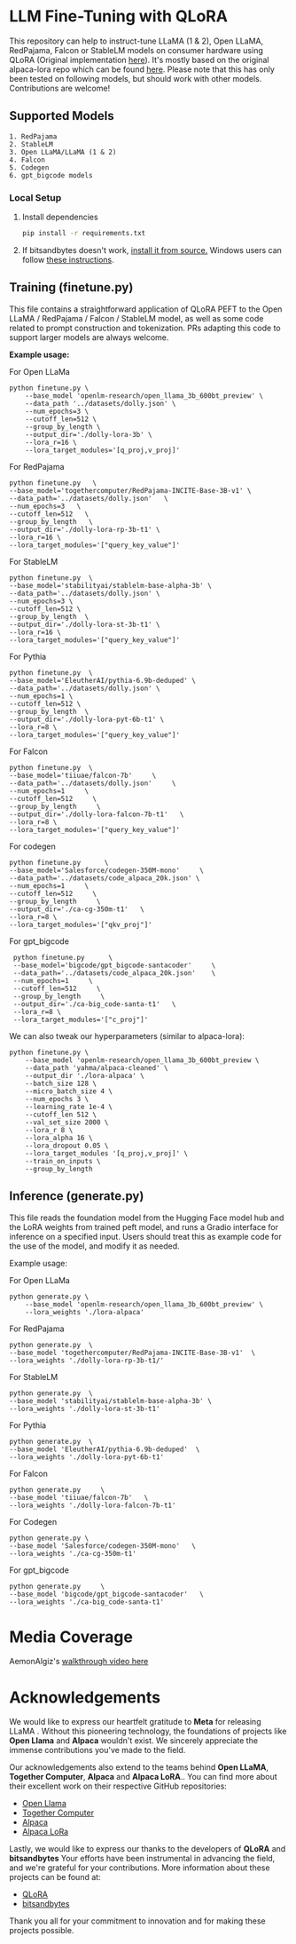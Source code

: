 # LLM Fine-Tuning with QLoRA

This repository can help to instruct-tune LLaMA (1 & 2), Open LLaMA, RedPajama, Falcon or StableLM models on consumer hardware using QLoRA (Original implementation [here](https://github.com/artidoro/qlora)). It's mostly based on the original alpaca-lora repo which can be found [here](https://github.com/tloen/alpaca-lora). Please note that this has only been tested on following models, but should work with other models. Contributions are welcome!

## Supported Models
    1. RedPajama
    2. StableLM
    3. Open LLaMA/LLaMA (1 & 2)
    4. Falcon
    5. Codegen
    6. gpt_bigcode models 

### Local Setup

1. Install dependencies

   ```bash
   pip install -r requirements.txt
   ```

1. If bitsandbytes doesn't work, [install it from source.](https://github.com/TimDettmers/bitsandbytes/blob/main/compile_from_source.md) Windows users can follow [these instructions](https://github.com/tloen/alpaca-lora/issues/17).

## Training (finetune.py)

This file contains a straightforward application of QLoRA PEFT to the Open LLaMA / RedPajama / Falcon / StableLM model, as well as some code related to prompt construction and tokenization. PRs adapting this code to support larger models are always welcome.

**Example usage:**

For Open LLaMa

    python finetune.py \
        --base_model 'openlm-research/open_llama_3b_600bt_preview' \
        --data_path '../datasets/dolly.json' \
        --num_epochs=3 \
        --cutoff_len=512 \
        --group_by_length \
        --output_dir='./dolly-lora-3b' \
        --lora_r=16 \
        --lora_target_modules='[q_proj,v_proj]'

For RedPajama

    python finetune.py   \
    --base_model='togethercomputer/RedPajama-INCITE-Base-3B-v1' \
    --data_path='../datasets/dolly.json'   \
    --num_epochs=3   \
    --cutoff_len=512   \
    --group_by_length   \
    --output_dir='./dolly-lora-rp-3b-t1' \
    --lora_r=16 \
    --lora_target_modules='["query_key_value"]' 
    
For StableLM

    python finetune.py  \
    --base_model='stabilityai/stablelm-base-alpha-3b' \
    --data_path='../datasets/dolly.json' \
    --num_epochs=3 \
    --cutoff_len=512 \
    --group_by_length  \
    --output_dir='./dolly-lora-st-3b-t1' \
    --lora_r=16 \
    --lora_target_modules='["query_key_value"]'
    
For Pythia

    python finetune.py  \
    --base_model='EleutherAI/pythia-6.9b-deduped' \
    --data_path='../datasets/dolly.json' \
    --num_epochs=1 \
    --cutoff_len=512 \
    --group_by_length  \
    --output_dir='./dolly-lora-pyt-6b-t1' \
    --lora_r=8 \
    --lora_target_modules='["query_key_value"]'

For Falcon

    python finetune.py  \
    --base_model='tiiuae/falcon-7b'     \
    --data_path='../datasets/dolly.json'     \
    --num_epochs=1     \
    --cutoff_len=512     \
    --group_by_length     \
    --output_dir='./dolly-lora-falcon-7b-t1'   \
    --lora_r=8 \
    --lora_target_modules='["query_key_value"]'

For codegen 

    python finetune.py      \
    --base_model='Salesforce/codegen-350M-mono'     \
    --data_path='../datasets/code_alpaca_20k.json' \
    --num_epochs=1     \
    --cutoff_len=512     \
    --group_by_length     \
    --output_dir='./ca-cg-350m-t1'   \
    --lora_r=8 \
    --lora_target_modules='["qkv_proj"]'

For gpt_bigcode

     python finetune.py      \
     --base_model='bigcode/gpt_bigcode-santacoder'     \
     --data_path='../datasets/code_alpaca_20k.json'    \
     --num_epochs=1     \
     --cutoff_len=512     \
     --group_by_length     \
     --output_dir='./ca-big_code-santa-t1'   \
     --lora_r=8 \
     --lora_target_modules='["c_proj"]'

We can also tweak our hyperparameters (similar to alpaca-lora):

    python finetune.py \
        --base_model 'openlm-research/open_llama_3b_600bt_preview \
        --data_path 'yahma/alpaca-cleaned' \
        --output_dir './lora-alpaca' \
        --batch_size 128 \
        --micro_batch_size 4 \
        --num_epochs 3 \
        --learning_rate 1e-4 \
        --cutoff_len 512 \
        --val_set_size 2000 \
        --lora_r 8 \
        --lora_alpha 16 \
        --lora_dropout 0.05 \
        --lora_target_modules '[q_proj,v_proj]' \
        --train_on_inputs \
        --group_by_length

## Inference (generate.py)
This file reads the foundation model from the Hugging Face model hub and the LoRA weights from trained peft model, and runs a Gradio interface for inference on a specified input. Users should treat this as example code for the use of the model, and modify it as needed.

Example usage:    

For Open LLaMa

    python generate.py \
        --base_model 'openlm-research/open_llama_3b_600bt_preview' \
        --lora_weights './lora-alpaca'
        
For RedPajama

    python generate.py  \
    --base_model 'togethercomputer/RedPajama-INCITE-Base-3B-v1'  \
    --lora_weights './dolly-lora-rp-3b-t1/'
       
For StableLM

    python generate.py  \
    --base_model 'stabilityai/stablelm-base-alpha-3b' \
    --lora_weights './dolly-lora-st-3b-t1'
    
For Pythia
   
    python generate.py  \
    --base_model 'EleutherAI/pythia-6.9b-deduped'  \
    --lora_weights './dolly-lora-pyt-6b-t1'

For Falcon

    python generate.py     \
    --base_model 'tiiuae/falcon-7b'   \
    --lora_weights './dolly-lora-falcon-7b-t1'

For Codegen

    python generate.py \
    --base_model 'Salesforce/codegen-350M-mono'   \
    --lora_weights './ca-cg-350m-t1'

For gpt_bigcode

    python generate.py     \
    --base_model 'bigcode/gpt_bigcode-santacoder'   \
    --lora_weights './ca-big_code-santa-t1'

# Media Coverage    
AemonAlgiz's [walkthrough video here](https://www.youtube.com/watch?v=8vmWGX1nfNM&t=694s)    

# Acknowledgements

We would like to express our heartfelt gratitude to **Meta** for releasing LLaMA . Without this pioneering technology, the foundations of projects like **Open Llama** and **Alpaca** wouldn't exist. We sincerely appreciate the immense contributions you've made to the field.

Our acknowledgements also extend to the teams behind **Open LLaMA**, **Together Computer**, **Alpaca** and **Alpaca LoRA**.. You can find more about their excellent work on their respective GitHub repositories:

- [Open Llama](https://github.com/openlm-research/open_llama)
- [Together Computer](https://github.com/togethercomputer)
- [Alpaca](https://github.com/tatsu-lab/stanford_alpaca)
- [Alpaca LoRa](https://github.com/tloen/alpaca-lora)

Lastly, we would like to express our thanks to the developers of **QLoRA** and **bitsandbytes** Your efforts have been instrumental in advancing the field, and we're grateful for your contributions. More information about these projects can be found at:

- [QLoRA](https://github.com/artidoro/qlora)
- [bitsandbytes](https://github.com/TimDettmers/bitsandbytes)


Thank you all for your commitment to innovation and for making these projects possible.


    
